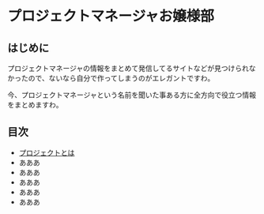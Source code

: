 # プロジェクトマネージャお嬢様部

## はじめに
プロジェクトマネージャの情報をまとめて発信してるサイトなどが見つけられなかったので、ないなら自分で作ってしまうのがエレガントですわ。

今、プロジェクトマネージャという名前を聞いた事ある方に全方向で役立つ情報をまとめますわ。

## 目次

- [プロジェクトとは](./01project/about.md)
- あああ
- あああ
- あああ
- あああ
- あああ
